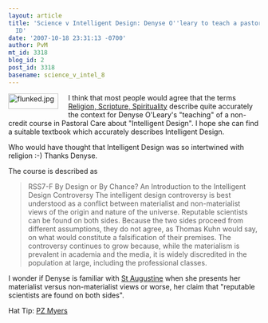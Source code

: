 ```yaml
---
layout: article
title: 'Science v Intelligent Design: Denyse O''leary to teach a pastoral class on
  ID'
date: '2007-10-18 23:31:13 -0700'
author: PvM
mt_id: 3318
blog_id: 2
post_id: 3318
basename: science_v_intel_8
---
```

[<img src="/PT/uploads/2007/flunked-thumb-100x31.jpg" alt="flunked.jpg" width="100" height="31" style="float: left; margin: 0 20px 20px 0;" class="mt-image-left" />](http://pandasthumb.org/archives/flunked1.html)

I think that most people would agree that the terms [Religion, Scripture, Spirituality](http://www.utoronto.ca/stmikes/cont_ed/courses/noncredit/pastoral.html) describe quite accurately the context for Denyse O'Leary's "teaching" of a non-credit course in Pastoral Care about "Intelligent Design". I hope she can find a suitable textbook which accurately describes Intelligent Design.

Who would have thought that Intelligent Design was so intertwined with religion :-)
Thanks Denyse.

The course is described as

> RSS7-F By Design or By Chance? An Introduction to the Intelligent Design Controversy The intelligent design controversy is best understood as a conflict between materialist and non-materialist views of the origin and nature of the universe. Reputable scientists can be found on both sides. Because the two sides proceed from different assumptions, they do not agree, as Thomas Kuhn would say, on what would constitute a falsification of their premises. The controversy continues to grow because, while the materialism is prevalent in academia and the media, it is widely discredited in the population at large, including the professional classes.

I wonder if Denyse is familiar with [St Augustine](http://www.pibburns.com/augustin.htm) when she presents her materialist versus non-materialist views or worse, her claim that  "reputable scientists are found on both sides".

Hat Tip: [PZ Myers](http://scienceblogs.com/pharyngula/2007/10/how_sweet.php)
